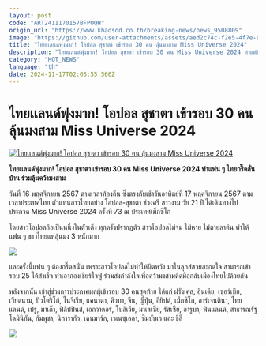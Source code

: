 ```yaml
---
layout: post
code: "ART2411170157BFPOQH"
origin_url: "https://www.khaosod.co.th/breaking-news/news_9508809"
image: "https://github.com/user-attachments/assets/aed2c74c-f2e5-4f7e-83bd-d7d5751d6dfb"
title: "ไทยเเลนด์พุ่งมาก! โอปอล สุชาตา เข้ารอบ 30 คน ลุ้นมงสาม Miss Universe 2024"
description: "ไทยเเลนด์พุ่งมาก! โอปอล สุชาตา เข้ารอบ 30 คน Miss Universe 2024 ทำแฟน ๆ ไทยกรี๊ดลั่นบ้าน ร่วมลุ้นคว้ามงสาม"
category: "HOT_NEWS"
language: "th"
date: 2024-11-17T02:03:55.566Z
---
```


# ไทยเเลนด์พุ่งมาก! โอปอล สุชาตา เข้ารอบ 30 คน ลุ้นมงสาม Miss Universe 2024

[![ไทยเเลนด์พุ่งมาก! โอปอล สุชาตา เข้ารอบ 30 คน ลุ้นมงสาม Miss Universe 2024](https://www.khaosod.co.th/wpapp/uploads/2024/11/o1117-1w-1-1.jpg "ไทยเเลนด์พุ่งมาก! โอปอล สุชาตา เข้ารอบ 30 คน ลุ้นมงสาม Miss Universe 2024")](https://www.khaosod.co.th/wpapp/uploads/2024/11/o1117-1w-1-1.jpg)

**ไทยเเลนด์พุ่งมาก! โอปอล สุชาตา เข้ารอบ 30 คน Miss Universe 2024 ทำแฟน ๆ ไทยกรี๊ดลั่นบ้าน ร่วมลุ้นคว้ามงสาม**

วันที่ 16 พฤศจิกายน 2567 ตามเวลาท้องถิ่น ซึ่งตรงกับเช้าวันอาทิตย์ที่ 17 พฤศจิกายน 2567 ตามเวลาประเทศไทย ตัวแทนสาวไทยอย่าง โอปอล-สุชาตา ช่วงศรี สาวงาม วัย 21 ปี ได้เดินทางไปประกวด Miss Universe 2024 ครั้งที่ 73 ณ ประเทศเม็กซิโก

โดยสาวโอปอลถือเป็นหนึ่งในตัวเต็ง ทุกครั้งปรากฎตัว สาวโอปอลไม่จม ไม่หาย ไม่ตายลาติน ทำให้แฟน ๆ ชาวไทยแห่ลุ้นมง 3 หนักมาก

[![](https://www.khaosod.co.th/wpapp/uploads/2024/11/opal1115-5.jpg)](https://www.khaosod.co.th/wpapp/uploads/2024/11/opal1115-5.jpg)

และครั้งนี้แฟน ๆ ต้องกรี๊ดสนั่น เพราะสาวโอปอลไม่ทำให้ผิดหวัง มาในลุกส์สวยสะกดใจ สามารถเข้ารอบ 25 ได้สำเร็จ ทำเอากองเชียร์ใจฟู ร่วมส่งกำลังใจเพื่อคว้ามงสามติดมือกลับเมืองไทยไปด้วยกัน

หลังจากนั้น เข้าสู่ช่วงการประกาศผลผู้เข้ารอบ 30 คนสุดท้าย ได้แก่ ฝรั่งเศส, อินเดีย, เซอร์เบีย, เวียดนาม, ปัวโตริโก้, ไนจีเรีย, แคนาดา, คิวบา, จีน, ญี่ปุ่น, อียิปต์, เม็กซิโก, อาร์เจนตินา, ไทยแลนด์, เปรู, มาเก๊า, ฟิลิปปินส์, เอกวาดอร์, โบลิเวีย, มาเลเซีย, รัสเซีย, อารูบา, ฟินแลนด์, สาธารณรัฐโดมินิกัน, กัมพูชา, นิการากัว, เดนมาร์ก, เวเนซุเอลา, ซิมบับเว และ ชิลี

[![](https://www.khaosod.co.th/wpapp/uploads/2024/11/opal1117-3-1.jpg)](https://www.khaosod.co.th/wpapp/uploads/2024/11/opal1117-3-1.jpg)